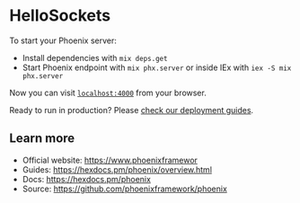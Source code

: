 # HelloSockets

To start your Phoenix server:

-   Install dependencies with `mix deps.get`
-   Start Phoenix endpoint with `mix phx.server` or inside IEx with `iex -S mix phx.server`

Now you can visit [`localhost:4000`](http://localhost:4000) from your browser.

Ready to run in production? Please [check our deployment guides](https://hexdocs.pm/phoenix/deployment.html).

## Learn more

-   Official website: https://www.phoenixframewor
-   Guides: https://hexdocs.pm/phoenix/overview.html
-   Docs: https://hexdocs.pm/phoenix
-   Source: https://github.com/phoenixframework/phoenix
